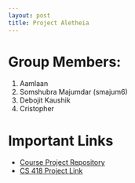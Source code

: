 ```yaml
---
layout: post
title: Project Aletheia
---
```



# Group Members:

1.  Aamlaan
2.  Somshubra Majumdar (smajum6)
3.  Debojit Kaushik
4.  Cristopher

# Important Links

- [Course Project Repository](https://github.com/titu1994/IDS-Course-Project)
- [CS 418 Project Link](http://cs418.cs.uic.edu/project.html)
